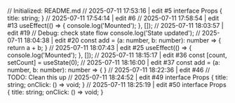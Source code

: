 // Initialized: README.md
// 2025-07-11 17:53:16 | edit #5
interface Props {
  title: string;
}
// 2025-07-11 17:54:14 | edit #6
// 2025-07-11 17:58:54 | edit #13
useEffect(() => {
  console.log('Mounted');
}, []);
// 2025-07-11 18:03:57 | edit #19
// Debug: check state flow
console.log('State updated');
// 2025-07-11 18:04:38 | edit #20
const add = (a: number, b: number): number => {
  return a + b;
}
// 2025-07-11 18:07:43 | edit #25
useEffect(() => {
  console.log('Mounted');
}, []);
// 2025-07-11 18:15:17 | edit #36
const [count, setCount] = useState(0);
// 2025-07-11 18:16:00 | edit #37
const add = (a: number, b: number): number => {
}
// 2025-07-11 18:22:36 | edit #46
// TODO: Clean this up
// 2025-07-11 18:24:52 | edit #49
interface Props {
  title: string;
  onClick: () => void;
}
// 2025-07-11 18:25:19 | edit #50
interface Props {
  title: string;
  onClick: () => void;
}
